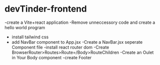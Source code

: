 # devTinder-frontend
-create a Vite+react application
-Remove unneccessory code and create a hello world program 
- install tailwind css
- add NavBar  component to App.jsx
-Create a NavBar.jsx seperate Component file 
-install react router dom
-Create BrowserRouter>Routes>Route=/Body>RouteChildren
-Create an Oulet in Your Body component
-create Footer 
